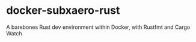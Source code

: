 # docker-subxaero-rust
A barebones Rust dev environment within Docker, with Rustfmt and Cargo Watch
